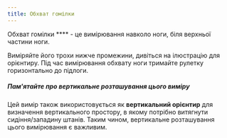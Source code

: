 ```yaml
---
title: Обхват гомілки
---
```


Обхват гомілки **** - це вимірювання навколо ноги, біля верхньої частини ноги.

Виміряйте його трохи нижче промежини, дивіться на ілюстрацію для орієнтиру. Під час вимірювання обхвату ноги тримайте рулетку горизонтально до підлоги.

<Tip>

##### Пам'ятайте про вертикальне розташування цього виміру

Цей вимір також використовується як **вертикальний орієнтир** для визначення вертикального простору, в якому потрібно витягнути сидіння/западину штанів. Таким чином, вертикальне розташування цього вимірювання є важливим.

</Tip>
